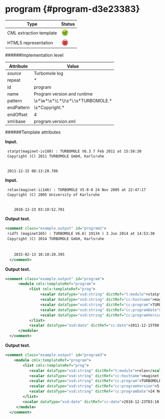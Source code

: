 # program {#program-d3e23383}


| Type                                                                                                                                                | Status                                                                                                                                              |
|----|----|
| CML extraction template                                                                                                                             | ![](/imgs/Total.png)                                                                                                                                |
| HTML5 representation                                                                                                                                | ![](/imgs/None.png)                                                                                                                                 |

######Implementation level

| Attribute                                                                                                                                           | Value                                                                                                                                               |
|----|----|
| *source*                                                                                                                                            | Turbomole log                                                                                                                                       |
| repeat                                                                                                                                              | \*                                                                                                                                                  |
| id                                                                                                                                                  | program                                                                                                                                             |
| name                                                                                                                                                | Program version and runtime                                                                                                                         |
| pattern                                                                                                                                             | \\s\*\\w\*\\s\*\\(.\*\\)\\s\*\\:\\s\*TURBOMOLE.\*                                                                                                   |
| endPattern                                                                                                                                          | \\s\*Copyright.\*                                                                                                                                   |
| endOffset                                                                                                                                           | 4                                                                                                                                                   |
| xml:base                                                                                                                                            | program.version.xml                                                                                                                                 |

######Template attributes

**Input.**

     statpt(maginet-iv108) : TURBOMOLE V6.3 7 Feb 2011 at 15:58:30
     Copyright (C) 2011 TURBOMOLE GmbH, Karlsruhe
     
     
     2011-12-15 08:13:20.786 
      

**Input.**

     relax(maginet-ii146) : TURBOMOLE V5-8-0 24 Nov 2005 at 22:47:17
     Copyright (C) 2005 University of Karlsruhe


        2010-12-23 03:10:52.701
      

**Output text.**

```xml
<comment class="example.output" id="program2">
 ridft (maginet165) : TURBOMOLE V6.6( 19134 ) 3 Jun 2014 at 14:53:30
 Copyright (C) 2014 TURBOMOLE GmbH, Karlsruhe


    2015-02-13 10:10:20.395  
  </comment>
```

**Output text.**

```xml
<comment class="example.output" id="program">
      <module cmlx:templateRef="program">   
           <list cmlx:templateRef="prog">
                <scalar dataType="xsd:string" dictRef="t:module">statpt</scalar>
                <scalar dataType="xsd:string" dictRef="cc:hostname">maginet-iv108</scalar>
                <scalar dataType="xsd:string" dictRef="cc:program">TURBOMOLE</scalar>
                <scalar dataType="xsd:string" dictRef="cc:programDate">7 Feb 2011 at 15:58:30</scalar>
                <scalar dataType="xsd:string" dictRef="cc:programVersion" id="programVersion">6.3</scalar>      
           </list>
           <scalar dataType="xsd:date" dictRef="cc:date">2011-12-15T08:13:20Z</scalar>         
      </module>         
  </comment>
```

**Output text.**

```xml
<comment class="example.output" id="program3">
    <module cmlx:templateRef="program">
        <list cmlx:templateRef="prog">
           <scalar dataType="xsd:string" dictRef="t:module">relax</scalar>
           <scalar dataType="xsd:string" dictRef="cc:hostname">maginet-ii146</scalar>
           <scalar dataType="xsd:string" dictRef="cc:program">TURBOMOLE</scalar>
           <scalar dataType="xsd:string" dictRef="cc:programVersion">5-8-0</scalar>
           <scalar dataType="xsd:string" dictRef="cc:programDate">24 Nov 2005 at 22:47:17</scalar>
        </list>
        <scalar dataType="xsd:date" dictRef="cc:date">2010-12-23T03:10:52.701+01:00</scalar>
     </module>
  </comment>
```

